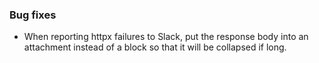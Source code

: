 ### Bug fixes

- When reporting httpx failures to Slack, put the response body into an attachment instead of a block so that it will be collapsed if long.
